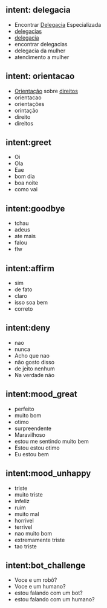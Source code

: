 ## intent: delegacia
- Encontrar [Delegacia](delegacia) Especializada
- [delegacias](delegacia)
- [delegacia](delegacia)
- encontrar delegacias
- delegacia da mulher
- atendimento a mulher

## intent: orientacao
- [Orientação](utter_orientacao) sobre [direitos](utter_orientacao)
- orientacao
- orientações
- orintação
- direito
- direitos

## intent:greet
- Oi
- Ola
- Eae
- bom dia
- boa noite
- como vai

## intent:goodbye
- tchau
- adeus
- ate mais
- falou
- flw

## intent:affirm
- sim
- de fato
- claro
- isso soa bem
- correto

## intent:deny
- nao
- nunca
- Acho que nao
- não gosto disso
- de jeito nenhum
- Na verdade não

## intent:mood_great
- perfeito
- muito bom
- otimo 
- surpreendente
- Maravilhoso
- estou me sentindo muito bem
- Estou estou otimo
- Eu estou bem

## intent:mood_unhappy
- triste
- muito triste
- infeliz
- ruim
- muito mal
- horrivel
- terrivel
- nao muito bom
- extremamente triste
- tao triste

## intent:bot_challenge
- Voce e um robô?
- Voce e um humano?
- estou falando com um bot?
- estou falando com um humano?
